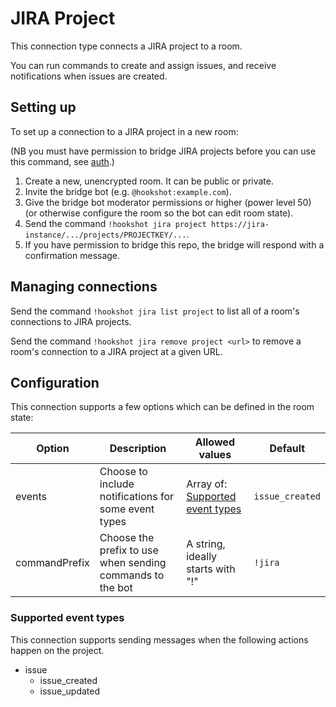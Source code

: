 JIRA Project
=================

This connection type connects a JIRA project to a room.

You can run commands to create and assign issues, and receive notifications when issues are created.

## Setting up

To set up a connection to a JIRA project in a new room:

(NB you must have permission to bridge JIRA projects before you can use this command, see [auth](../auth.html#jira).)

1. Create a new, unencrypted room. It can be public or private.
1. Invite the bridge bot (e.g. `@hookshot:example.com`).
1. Give the bridge bot moderator permissions or higher (power level 50) (or otherwise configure the room so the bot can edit room state).
1. Send the command `!hookshot jira project https://jira-instance/.../projects/PROJECTKEY/...`.
1. If you have permission to bridge this repo, the bridge will respond with a confirmation message.

## Managing connections

Send the command `!hookshot jira list project` to list all of a room's connections to JIRA projects.

Send the command `!hookshot jira remove project <url>` to remove a room's connection to a JIRA project at a given URL.

## Configuration

This connection supports a few options which can be defined in the room state:

| Option | Description | Allowed values | Default |
|--------|-------------|----------------|---------|
|events|Choose to include notifications for some event types|Array of: [Supported event types](#supported-event-types) |`issue_created`|
|commandPrefix|Choose the prefix to use when sending commands to the bot|A string, ideally starts with "!"|`!jira`|


### Supported event types

This connection supports sending messages when the following actions happen on the project.

- issue
  - issue_created
  - issue_updated
